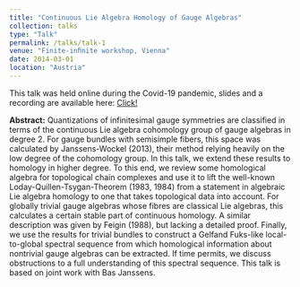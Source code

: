 ```yaml
---
title: "Continuous Lie Algebra Homology of Gauge Algebras"
collection: talks
type: "Talk"
permalink: /talks/talk-1
venue: "Finite-inﬁnite workshop, Vienna"
date: 2014-03-01
location: "Austria"
---
```


This talk was held online during the Covid-19 pandemic, slides and a recording are available here: <a href="https://sites.google.com/view/finite-infinite-workshop/schedule-and-abstracts">Click!</a> <br>

<b>Abstract:</b> Quantizations of infinitesimal gauge symmetries are classified in terms of the continuous Lie algebra cohomology group of gauge algebras in degree 2. For gauge bundles with semisimple fibers, this space was calculated by Janssens-Wockel (2013), their method relying heavily on the low degree of the cohomology group. In this talk, we extend these results to homology in higher degree. To this end, we review some homological algebra for topological chain complexes and use it to lift the well-known Loday-Quillen-Tsygan-Theorem (1983, 1984) from a statement in algebraic Lie algebra homology to one that takes topological data into account. For globally trivial gauge algebras whose fibres are classical Lie algebras, this calculates a certain stable part of continuous homology. A similar description was given by Feigin (1988), but lacking a detailed proof. Finally, we use the results for trivial bundles to construct a Gelfand Fuks-like local-to-global spectral sequence from which homological information about nontrivial gauge algebras can be extracted. If time permits, we discuss obstructions to a full understanding of this spectral sequence. This talk is based on joint work with Bas Janssens.
